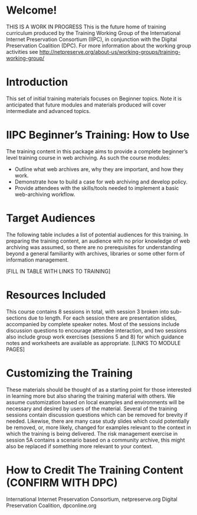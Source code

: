 # Welcome! 

THIS IS A WORK IN PROGRESS 
This is the future home of training curriculum produced by the Training Working Group of the International Internet Preservation Consortium (IIPC), in conjunction with the Digital Preservation Coalition (DPC). For more information about the working group activities see http://netpreserve.org/about-us/working-groups/training-working-group/ 

# Introduction

This set of initial training materials focuses on Beginner topics. Note it is anticipated that future modules and materials produced will cover intermediate and advanced topics.

# IIPC Beginner’s Training: How to Use

The training content in this package aims to provide a complete beginner’s level training course in web archiving. As such the course modules:

* Outline what web archives are, why they are important, and how they work.
* Demonstrate how to build a case for web archiving and develop policy.
* Provide attendees with the skills/tools needed to implement a basic web-archiving workflow.

# Target Audiences

The following table includes a list of potential audiences for this training. In preparing the training content, an audience with no prior knowledge of web archiving was assumed, so there are no prerequisites for understanding beyond a general familiarity with archives, libraries or some other form of information management.

[FILL IN TABLE WITH LINKS TO TRAINING]

# Resources Included

This course contains 8 sessions in total, with session 3 broken into sub-sections due to length. For each session there are presentation slides, accompanied by complete speaker notes. Most of the sessions include discussion questions to encourage attendee interaction, and two sessions also include group work exercises (sessions 5 and 8) for which guidance notes and worksheets are available as appropriate. 
[LINKS TO MODULE PAGES]

# Customizing the Training

These materials should be thought of as a starting point for those interested in learning more but also sharing the training material with others. We assume customization based on local examples and environments will be necessary and desired by users of the material. Several of the training sessions contain discussion questions which can be removed for brevity if needed. Likewise, there are many case study slides which could potentially be removed, or, more likely, changed for examples relevant to the context in which the training is being delivered. The risk management exercise in session 5A contains a scenario based on a community archive, this might also be replaced if something more relevant to your context. 

# How to Credit The Training Content  (CONFIRM WITH DPC)

International Internet Preservation Consortium, netpreserve.org
Digital Preservation Coalition, dpconline.org


